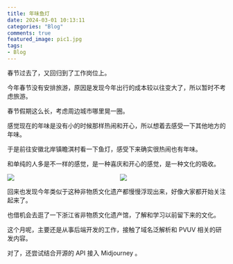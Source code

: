 ```yaml
---
title: 年味鱼灯
date: 2024-03-01 10:13:11
categories: "Blog"
comments: true
featured_image: pic1.jpg
tags:
- Blog
---
```


<!-- no node -->

<!-- more -->

春节过去了，又回归到了工作岗位上。

今年春节没有安排旅游，原因是发现今年出行的成本较以往变大了，所以暂时不考虑旅游。

春节假期这么长，考虑周边城市哪里晃一圈。

感觉现在的年味是没有小的时候那样热闹和开心，所以想着去感受一下其他地方的年味。

于是前往安徽北岸镇瞻淇村看一下鱼灯，感受下来确实很热闹也有年味。

和单纯的人多是不一样的感觉，是一种喜庆和开心的感觉，是一种文化的吸收。

<div style="display: grid; grid-template-columns: 1fr 1fr; grid-gap: 16px;">
  <img src="pic2.jpg">
  <img src="pic3.jpg">
</div>

回来也发现今年类似于这种非物质文化遗产都慢慢浮现出来，好像大家都开始关注起来了。

也借机会去逛了一下浙江省非物质文化遗产馆，了解和学习以前留下来的文化。

这个月呢，主要还是从事后端开发的工作，接触了域名泛解析和 PVUV 相关的研发内容。

对了，还尝试结合开源的 API 接入 Midjourney 。
